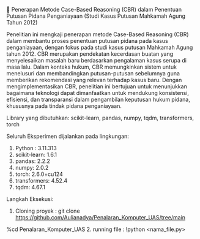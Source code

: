 📘 Penerapan Metode Case-Based Reasoning (CBR) dalam 
Penentuan Putusan Pidana Penganiayaan (Studi Kasus Putusan Mahkamah Agung Tahun 2012)

Penelitian ini mengkaji penerapan metode Case-Based Reasoning (CBR) dalam membantu proses penentuan putusan pidana pada kasus penganiayaan, dengan fokus pada studi kasus putusan Mahkamah Agung tahun 2012. 
CBR merupakan pendekatan kecerdasan buatan yang menyelesaikan masalah baru berdasarkan pengalaman kasus serupa di masa lalu. Dalam konteks hukum, 
CBR memungkinkan sistem untuk menelusuri dan membandingkan putusan-putusan sebelumnya guna memberikan rekomendasi yang relevan terhadap kasus baru. Dengan mengimplementasikan CBR, 
penelitian ini bertujuan untuk menunjukkan bagaimana teknologi dapat dimanfaatkan untuk mendukung konsistensi, efisiensi, dan transparansi dalam pengambilan keputusan hukum pidana, 
khususnya pada tindak pidana penganiayaan.

Library yang dibutuhkan: 
scikit-learn, pandas, numpy, tqdm, transformers, torch

Seluruh Eksperimen dijalankan pada lingkungan:
1. Python : 3.11.313
2. scikit-learn: 1.6.1
3. pandas: 2.2.2
4. numpy: 2.0.2
5. torch: 2.6.0+cu124
6. transformers: 4.52.4
7. tqdm: 4.67.1

Langkah Eksekusi: 
1. Cloning proyek : git clone https://github.com/Aulianadya/Penalaran_Komputer_UAS/tree/main

%cd Penalaran_Komputer_UAS
2. running file : !python <nama_file.py>
